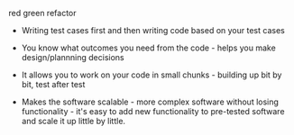 red green refactor

- Writing test cases first and then writing code based on your test cases

- You know what outcomes you need from the code - helps you make design/plannning decisions

- It allows you to work on your code in small chunks - building up bit by bit, test after test

- Makes the software scalable - more complex software without losing functionality - it's easy
to add new functionality to pre-tested software and scale it up little by little. 
